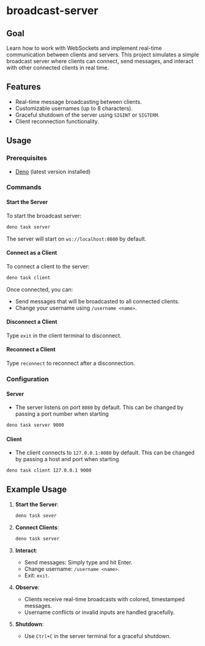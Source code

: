 # broadcast-server

## Goal

Learn how to work with WebSockets and implement real-time communication between clients and servers. This project simulates a simple broadcast server where clients can connect, send messages, and interact with other connected clients in real time.

## Features

- Real-time message broadcasting between clients.
- Customizable usernames (up to 8 characters).
- Graceful shutdown of the server using `SIGINT` or `SIGTERM`.
- Client reconnection functionality.

## Usage

### Prerequisites

- [Deno](https://deno.land/) (latest version installed)

### Commands

#### Start the Server

To start the broadcast server:

```bash
deno task server
```

The server will start on `ws://localhost:8080` by default.

#### Connect as a Client

To connect a client to the server:

```bash
deno task client
```

Once connected, you can:

- Send messages that will be broadcasted to all connected clients.
- Change your username using `/username <name>`.

#### Disconnect a Client

Type `exit` in the client terminal to disconnect.

#### Reconnect a Client

Type `reconnect` to reconnect after a disconnection.

### Configuration

#### Server

- The server listens on port `8080` by default. This can be changed by passing a port number when starting

```bash
deno task server 9000
```

#### Client

- The client connects to `127.0.0.1:8080` by default. This can be changed by passing a host and port when starting

```bash
deno task client 127.0.0.1 9000
```

## Example Usage

1. **Start the Server**:

   ```bash
   deno task sever
   ```

2. **Connect Clients**:

   ```bash
   deno task server
   ```

3. **Interact**:

   - Send messages: Simply type and hit Enter.
   - Change username: `/username <name>`.
   - Exit: `exit`.

4. **Observe**:

   - Clients receive real-time broadcasts with colored, timestamped messages.
   - Username conflicts or invalid inputs are handled gracefully.

5. **Shutdown**:
   - Use `Ctrl+C` in the server terminal for a graceful shutdown.
